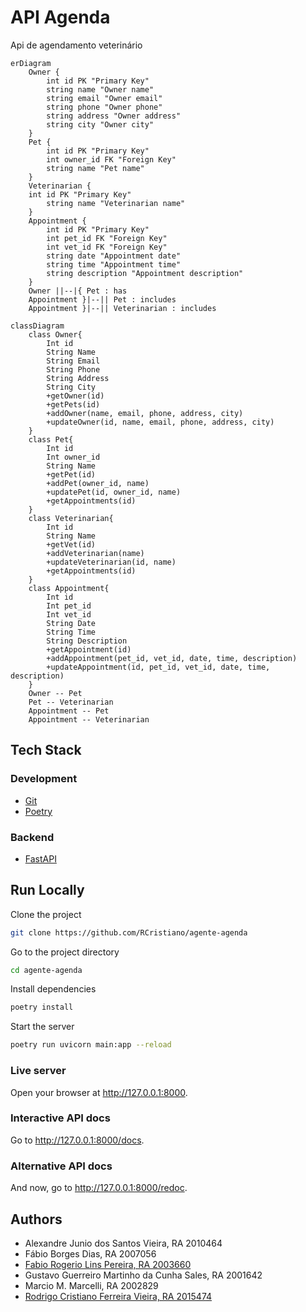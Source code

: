 # API Agenda

Api de agendamento veterinário

```mermaid
erDiagram
    Owner {
        int id PK "Primary Key"
        string name "Owner name"
        string email "Owner email"
        string phone "Owner phone"
        string address "Owner address"
        string city "Owner city"
    }
    Pet {
        int id PK "Primary Key"
        int owner_id FK "Foreign Key"
        string name "Pet name"
    }
    Veterinarian {
    int id PK "Primary Key"
        string name "Veterinarian name"
    }
    Appointment {
        int id PK "Primary Key"
        int pet_id FK "Foreign Key"
        int vet_id FK "Foreign Key"
        string date "Appointment date"
        string time "Appointment time"
        string description "Appointment description"
    }
    Owner ||--|{ Pet : has
    Appointment }|--|| Pet : includes
    Appointment }|--|| Veterinarian : includes
```

```mermaid
classDiagram
    class Owner{
        Int id
        String Name
        String Email
        String Phone
        String Address
        String City
        +getOwner(id)
        +getPets(id)
        +addOwner(name, email, phone, address, city)
        +updateOwner(id, name, email, phone, address, city)
    }
    class Pet{
        Int id
        Int owner_id
        String Name
        +getPet(id)
        +addPet(owner_id, name)
        +updatePet(id, owner_id, name)
        +getAppointments(id)
    }
    class Veterinarian{
        Int id
        String Name
        +getVet(id)
        +addVeterinarian(name)
        +updateVeterinarian(id, name)
        +getAppointments(id)
    }
    class Appointment{
        Int id
        Int pet_id
        Int vet_id
        String Date
        String Time
        String Description
        +getAppointment(id)
        +addAppointment(pet_id, vet_id, date, time, description)
        +updateAppointment(id, pet_id, vet_id, date, time, description)
    }
    Owner -- Pet
    Pet -- Veterinarian
    Appointment -- Pet
    Appointment -- Veterinarian
```

## Tech Stack

### Development

- [Git](https://git-scm.com/)
- [Poetry](https://python-poetry.org/)

### Backend

- [FastAPI](https://fastapi.tiangolo.com/)

## Run Locally

Clone the project

```bash
git clone https://github.com/RCristiano/agente-agenda
```

Go to the project directory

```bash
cd agente-agenda
```

Install dependencies

```bash
poetry install
```

Start the server

```bash
poetry run uvicorn main:app --reload
```

### Live server

Open your browser at http://127.0.0.1:8000.

### Interactive API docs

Go to http://127.0.0.1:8000/docs.

### Alternative API docs

And now, go to http://127.0.0.1:8000/redoc.

## Authors

- Alexandre Junio dos Santos Vieira, RA 2010464
- Fábio Borges Dias, RA 2007056
- [Fabio Rogerio Lins Pereira, RA 2003660](https://github.com/frlps)
- Gustavo Guerreiro Martinho da Cunha Sales, RA 2001642
- Marcio M. Marcelli, RA 2002829
- [Rodrigo Cristiano Ferreira Vieira, RA 2015474](https://www.github.com/RCristiano)
